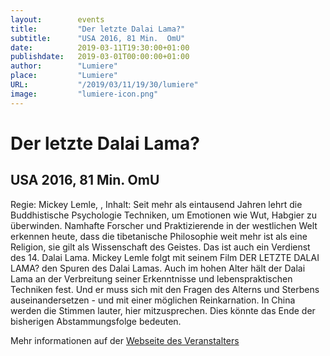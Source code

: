 ```yaml
---
layout:        events
title:         "Der letzte Dalai Lama?"
subtitle:      "USA 2016, 81 Min.  OmU"
date:          2019-03-11T19:30:00+01:00
publishdate:   2019-03-01T00:00:00+01:00
author:        "Lumiere"
place:         "Lumiere"
URL:           "/2019/03/11/19/30/lumiere"
image:         "lumiere-icon.png"
---
```


Der letzte Dalai Lama?
===========

USA 2016, 81 Min.  OmU
-----------

Regie: Mickey Lemle, , Inhalt: Seit mehr als eintausend Jahren lehrt die Buddhistische Psychologie Techniken, um Emotionen wie Wut, Habgier zu überwinden. Namhafte Forscher und Praktizierende in der westlichen Welt erkennen heute, dass die tibetanische Philosophie weit mehr ist als eine Religion, sie gilt als Wissenschaft des Geistes. Das ist auch ein Verdienst des 14. Dalai Lama. Mickey Lemle folgt mit seinem Film DER LETZTE DALAI LAMA? den Spuren des Dalai Lamas. Auch im hohen Alter hält der Dalai Lama an der Verbreitung seiner Erkenntnisse und lebenspraktischen Techniken fest. Und er muss sich mit den Fragen des Alterns und Sterbens auseinandersetzen - und mit einer möglichen Reinkarnation. In China werden die Stimmen lauter, hier mitzusprechen. Dies könnte das Ende der bisherigen Abstammungsfolge bedeuten. 

Mehr informationen auf der [Webseite des Veranstalters](http://www.lumiere.de/19/03/dalai.htm)
